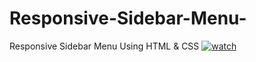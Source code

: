 # Responsive-Sidebar-Menu-
Responsive Sidebar Menu Using  HTML &amp; CSS
[![watch](https://i.postimg.cc/J4LxNxsY/maxresdefault.jpg)](https://www.youtube.com/watch?v=_XRvPZzRIbo)
